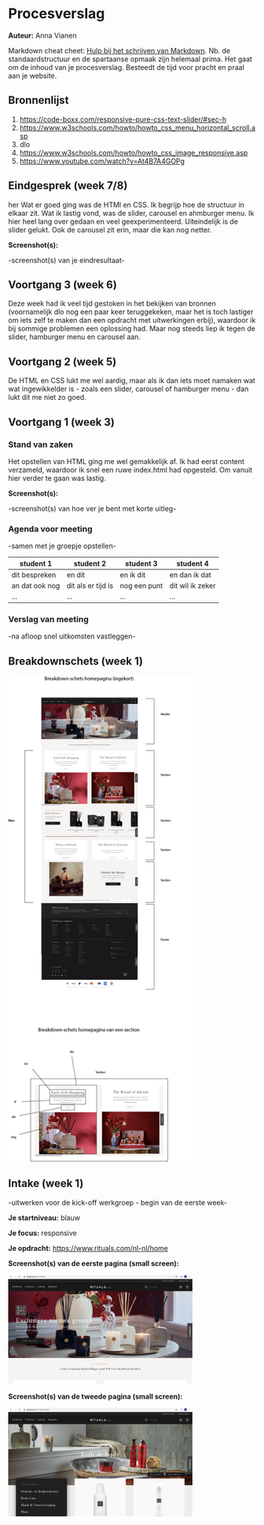# Procesverslag
**Auteur:** Anna Vianen

Markdown cheat cheet: [Hulp bij het schrijven van Markdown](https://github.com/adam-p/markdown-here/wiki/Markdown-Cheatsheet). Nb. de standaardstructuur en de spartaanse opmaak zijn helemaal prima. Het gaat om de inhoud van je procesverslag. Besteedt de tijd voor pracht en praal aan je website.



## Bronnenlijst
1. https://code-boxx.com/responsive-pure-css-text-slider/#sec-h
2. https://www.w3schools.com/howto/howto_css_menu_horizontal_scroll.asp
3. dlo
4. https://www.w3schools.com/howto/howto_css_image_responsive.asp
5. https://www.youtube.com/watch?v=At4B7A4GOPg



## Eindgesprek (week 7/8)
her
Wat er goed ging was de HTMl en CSS. Ik begrijp hoe de structuur in elkaar zit. Wat ik lastig vond, was de slider, carousel en ahmburger menu. Ik hier heel lang over gedaan en veel geexperimenteerd. Uiteindelijk is de slider gelukt. Ook de carousel zit erin, maar die kan nog netter.

**Screenshot(s):**

-screenshot(s) van je eindresultaat-



## Voortgang 3 (week 6)

Deze week had ik veel tijd gestoken in het bekijken van bronnen (voornamelijk dlo nog een paar keer teruggekeken, maar het is toch lastiger om iets zelf te maken dan een opdracht met uitwerkingen erbij), waardoor ik bij sommige problemen een oplossing had. Maar nog steeds liep ik tegen de slider, hamburger menu en carousel aan.



## Voortgang 2 (week 5)

De HTML en CSS lukt me wel aardig, maar als ik dan iets moet namaken wat wat ingewikkelder is - zoals een slider, carousel of hamburger menu - dan lukt dit me niet zo goed.



## Voortgang 1 (week 3)

### Stand van zaken


Het opstellen van HTML ging me wel gemakkelijk af. Ik had eerst content verzameld, waardoor ik snel een ruwe index.html had opgesteld. Om vanuit hier verder te gaan was lastig.

**Screenshot(s):**

-screenshot(s) van hoe ver je bent met korte uitleg-

### Agenda voor meeting

-samen met je groepje opstellen-

| student 1      | student 2          | student 3    | student 4        |
| ---            | ---                | ---          | ---              |
| dit bespreken  | en dit             | en ik dit    | en dan ik dat    |
| an dat ook nog | dit als er tijd is | nog een punt | dit wil ik zeker |
| ...            | ...                | ...          | ...              |

### Verslag van meeting

-na afloop snel uitkomsten vastleggen-



## Breakdownschets (week 1)

<img src="images/breakdownschets.png" width="375px" alt="breakdownschets van de homepagina van de rituals website">



## Intake (week 1)
-uitwerken voor de kick-off werkgroep - begin van de eerste week-

**Je startniveau:** blauw

**Je focus:** responsive

**Je opdracht:** https://www.rituals.com/nl-nl/home

**Screenshot(s) van de eerste pagina (small screen):**

<img src="images/homepagina.png" width="375px" alt="homepagina van rituals website">

**Screenshot(s) van de tweede pagina (small screen):**

<img src="images/productpagina.png" width="375px" alt="pagina van rituals website die producten laat zien onder de categorie bath & body">
